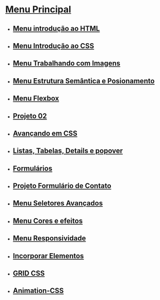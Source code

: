 # [Menu Principal](../README.md)

- ## [Menu introdução ao HTML](introducao-HTML/menu_introducao-html.md)

- ## [Menu Introdução ao CSS](introducao-css/menu_introducao-CSS.md)

- ## [Menu Trabalhando com Imagens](imagens/menu-imagens.md)

- ## [Menu Estrutura Semântica e Posionamento](Estrutura-Semantica-Posicionamento/menu.md)

- ## [Menu Flexbox](flexbox/menu-flexbox.md)

- ## [Projeto 02](Projeto-02_lista-contatos/porjeto02.md)

- ## [Avançando em CSS](Avancando-CSS/menu.md)

- ## [Listas, Tabelas, Details e popover](Listas-Tabelas-Details/menu.md)

- ## [Formulários](Formularios/menu-formularios.md)

- ## [Projeto Formulário de Contato](./Projeto-05_Formulario-de-contato/README.md)

- ## [Menu Seletores Avançados](./seletores-avancados/Menu.md)







- ## [Menu Cores e efeitos](cores-efeitos/menu_cores-efeitos.md)

- ## [Menu Responsividade](responsividade/Introducao-menu.md)

- ## [Incorporar Elementos](incorporar-elementos/menu_incorporar-elementos.md)

- ## [GRID CSS](GRID-CSS/menu-introducao.md)

- ## [Animation-CSS](Animation-CSS/introducao-menu.md)